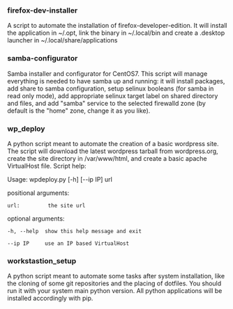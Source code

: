 ### firefox-dev-installer
A script to automate the installation of firefox-developer-edition.
It will install the application in ~/.opt, link the binary in ~/.local/bin
and create a .desktop launcher in ~/.local/share/applications


### samba-configurator
Samba installer and configurator for CentOS7. This script will manage
everything is needed to have samba up and running: it will install
packages, add share to samba configuration, setup selinux booleans
(for samba in read only mode), add appropriate selinux target label
on shared directory and files, and add "samba" service to the selected
firewalld zone (by default is the "home" zone, change it as you like).


### wp_deploy
A python script meant to automate the creation of a basic wordpress site.
The script will download the latest wordpress tarball from wordpress.org,
create the site directory in /var/www/html, and create a basic apache
VirtualHost file. Script help:

Usage: wpdeploy.py [-h] [--ip IP] url

positional arguments:

    url:         the site url

optional arguments:

    -h, --help  show this help message and exit

    --ip IP     use an IP based VirtualHost
  
  
### workstastion_setup
A python script meant to automate some tasks after system installation, like the
cloning of some git repositories and the placing of dotfiles. You should run it
with your system main python version. All python applications will be installed
accordingly with pip.

